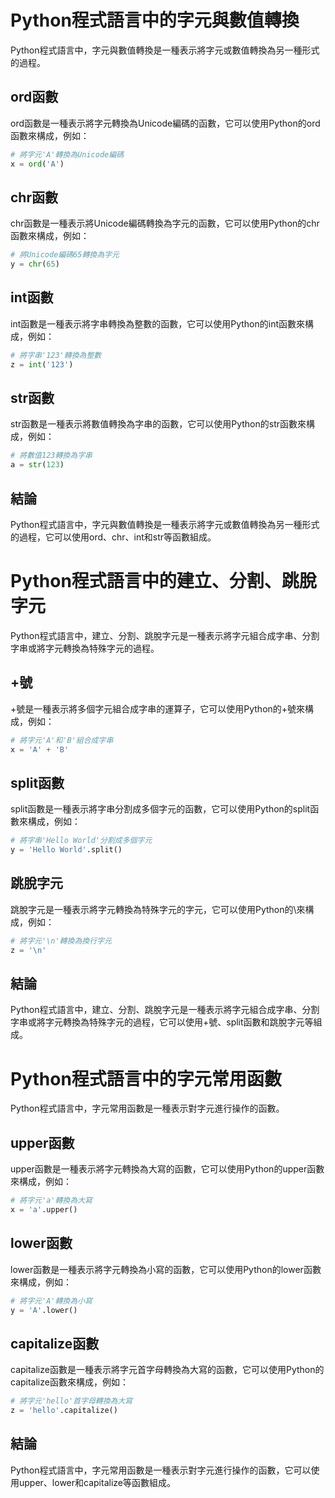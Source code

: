 # Python程式語言中的字元與數值轉換
Python程式語言中，字元與數值轉換是一種表示將字元或數值轉換為另一種形式的過程。

## ord函數
ord函數是一種表示將字元轉換為Unicode編碼的函數，它可以使用Python的ord函數來構成，例如：

```python
# 將字元'A'轉換為Unicode編碼
x = ord('A')
```

## chr函數
chr函數是一種表示將Unicode編碼轉換為字元的函數，它可以使用Python的chr函數來構成，例如：

```python
# 將Unicode編碼65轉換為字元
y = chr(65)
```

## int函數
int函數是一種表示將字串轉換為整數的函數，它可以使用Python的int函數來構成，例如：

```python
# 將字串'123'轉換為整數
z = int('123')
```

## str函數
str函數是一種表示將數值轉換為字串的函數，它可以使用Python的str函數來構成，例如：

```python
# 將數值123轉換為字串
a = str(123)
```

## 結論
Python程式語言中，字元與數值轉換是一種表示將字元或數值轉換為另一種形式的過程，它可以使用ord、chr、int和str等函數組成。


# Python程式語言中的建立、分割、跳脫字元
Python程式語言中，建立、分割、跳脫字元是一種表示將字元組合成字串、分割字串或將字元轉換為特殊字元的過程。

## +號
+號是一種表示將多個字元組合成字串的運算子，它可以使用Python的+號來構成，例如：

```python
# 將字元'A'和'B'組合成字串
x = 'A' + 'B'
```

## split函數
split函數是一種表示將字串分割成多個字元的函數，它可以使用Python的split函數來構成，例如：

```python
# 將字串'Hello World'分割成多個字元
y = 'Hello World'.split()
```

## 跳脫字元
跳脫字元是一種表示將字元轉換為特殊字元的字元，它可以使用Python的\來構成，例如：

```python
# 將字元'\n'轉換為換行字元
z = '\n'
```

## 結論
Python程式語言中，建立、分割、跳脫字元是一種表示將字元組合成字串、分割字串或將字元轉換為特殊字元的過程，它可以使用+號、split函數和跳脫字元等組成。

# Python程式語言中的字元常用函數
Python程式語言中，字元常用函數是一種表示對字元進行操作的函數。

## upper函數
upper函數是一種表示將字元轉換為大寫的函數，它可以使用Python的upper函數來構成，例如：

```python
# 將字元'a'轉換為大寫
x = 'a'.upper()
```

## lower函數
lower函數是一種表示將字元轉換為小寫的函數，它可以使用Python的lower函數來構成，例如：

```python
# 將字元'A'轉換為小寫
y = 'A'.lower()
```

## capitalize函數
capitalize函數是一種表示將字元首字母轉換為大寫的函數，它可以使用Python的capitalize函數來構成，例如：

```python
# 將字元'hello'首字母轉換為大寫
z = 'hello'.capitalize()
```

## 結論
Python程式語言中，字元常用函數是一種表示對字元進行操作的函數，它可以使用upper、lower和capitalize等函數組成。
